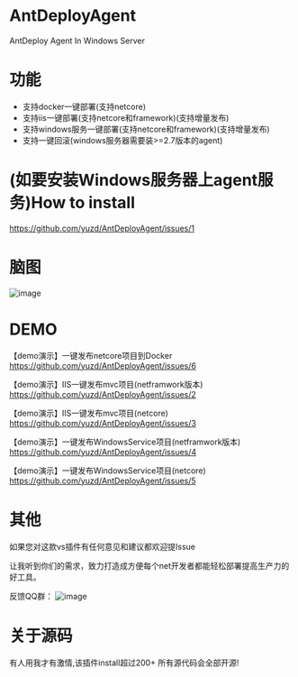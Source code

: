 # AntDeployAgent
AntDeploy Agent In Windows Server

# 功能
* 支持docker一键部署(支持netcore)
* 支持iis一键部署(支持netcore和framework)(支持增量发布)
* 支持windows服务一键部署(支持netcore和framework)(支持增量发布)
* 支持一键回滚(windows服务器需要装>=2.7版本的agent)

# (如要安装Windows服务器上agent服务)How to install 

https://github.com/yuzd/AntDeployAgent/issues/1

# 脑图

 ![image](https://images4.c-ctrip.com/target/zb0r11000000ra2dzE339.jpg)
 

# DEMO

【demo演示】一键发布netcore项目到Docker
https://github.com/yuzd/AntDeployAgent/issues/6

【demo演示】IIS一键发布mvc项目(netframwork版本)
https://github.com/yuzd/AntDeployAgent/issues/2

【demo演示】IIS一键发布mvc项目(netcore) 
https://github.com/yuzd/AntDeployAgent/issues/3

【demo演示】一键发布WindowsService项目(netframwork版本)
https://github.com/yuzd/AntDeployAgent/issues/4

【demo演示】一键发布WindowsService项目(netcore)
https://github.com/yuzd/AntDeployAgent/issues/5

# 其他
如果您对这款vs插件有任何意见和建议都欢迎提Issue

让我听到你们的需求，致力打造成方便每个net开发者都能轻松部署提高生产力的好工具。

反馈QQ群：
 ![image](https://images4.c-ctrip.com/target/zb0711000000rv06a5645.jpg)

# 关于源码
有人用我才有激情,该插件install超过200+ 所有源代码会全部开源!
